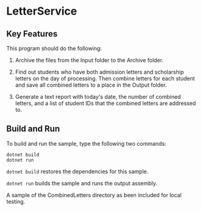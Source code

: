 # LetterService

## Key Features

This program should do the following:
1. Archive the files from the Input folder to the Archive folder.

2. Find out students who have both admission letters and scholarship letters on the day of processing. Then combine letters for each student and save all combined letters to a place in the Output folder.

3. Generate a text report with today's date, the number of combined letters, and a list of student IDs that the combined letters are addressed to.

## Build and Run

To build and run the sample, type the following two commands:

```
dotnet build
dotnet run
```

`dotnet build` restores the dependencies for this sample.

`dotnet run` builds the sample and runs the output assembly.

A sample of the CombinedLetters directory as been included for local testing.